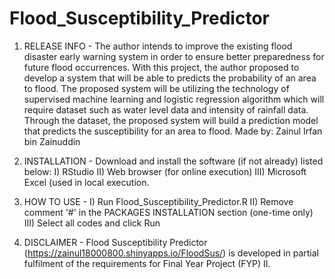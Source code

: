 # Flood_Susceptibility_Predictor
1. RELEASE INFO - 
The author intends to improve the existing flood disaster early warning system in order to ensure better preparedness for future flood occurrences. With this project, the author proposed to develop a system that will be able to predicts the probability of an area to flood. The proposed system will be utilizing the technology of supervised machine learning and logistic regression algorithm which will require dataset such as water level data and intensity of rainfall data. Through the dataset, the proposed system will build a prediction model that predicts the susceptibility for an area to flood.
Made by: Zainul Irfan bin Zainuddin

3. INSTALLATION - 
Download and install the software (if not already) listed below:
I) RStudio
II) Web browser (for online execution)
III) Microsoft Excel (used in local execution.
   
4. HOW TO USE - 
I) Run Flood_Susceptibility_Predictor.R
II) Remove comment '#' in the PACKAGES INSTALLATION section (one-time only)
III) Select all codes and click Run

5. DISCLAIMER - 
Flood Susceptibility Predictor (https://zainul18000800.shinyapps.io/FloodSus/) 
is developed in partial fulfilment of the requirements for Final Year Project (FYP) II.
